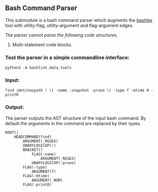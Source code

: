 ## Bash Command Parser

This submodule is a bash command parser which augments the [bashlex](https://github.com/idank/bashlex) tool with utility-flag, utility-argument and flag-argument edges. 

_The parser cannot parse the following code structures._
1. Multi-statement code blocks.


### Test the parser in a simple commandline interface:

```
python3 -m bashlint.data_tools
```

### Input: 
```
find /mnt/naspath ! \( -name .snapshot -prune \) -type f -mtime 0 -print0
```

### Output:
The parser outputs the AST structure of the input bash command. By default the arguments in the command are replaced by their types.
```
ROOT()
    HEADCOMMAND(find)
        ARGUMENT(_REGEX)
        UNARYLOGICOP(!)
        BRACKET()
            FLAG(-name)
                ARGUMENT(_REGEX)
            UNARYLOGICOP(-prune)
        FLAG(-type)
            ARGUMENT(f)
        FLAG(-mtime)
            ARGUMENT(_NUM)
        FLAG(-print0)
 ```
